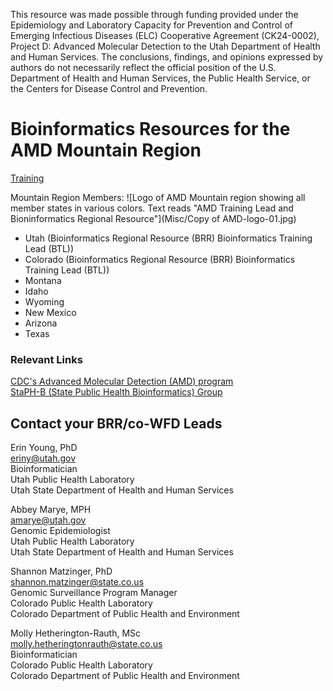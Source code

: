 This resource was made possible through funding provided under the Epidemiology and Laboratory Capacity for Prevention and Control of Emerging Infectious Diseases (ELC) Cooperative Agreement (CK24-0002), Project D: Advanced Molecular Detection to the Utah Department of Health and Human Services. The conclusions, findings, and opinions expressed by authors do not necessarily reflect the official position of the U.S. Department of Health and Human Services, the Public Health Service, or the Centers for Disease Control and Prevention.

# Bioinformatics Resources for the AMD Mountain Region
[Training](Training/Training.md)

Mountain Region Members:
![Logo of AMD Mountain region showing all member states in various colors. Text reads "AMD Training Lead and Bioninformatics Regional Resource"](Misc/Copy of AMD-logo-01.jpg)
* Utah (Bioinformatics Regional Resource (BRR) Bioinformatics Training Lead (BTL))
* Colorado (Bioinformatics Regional Resource (BRR) Bioinformatics Training Lead (BTL))
* Montana
* Idaho
* Wyoming
* New Mexico
* Arizona
* Texas

### Relevant Links
[CDC's Advanced Molecular Detection (AMD) program](https://www.cdc.gov/amd/who-we-are/index.html)\
[StaPH-B (State Public Health Bioinformatics) Group](https://linktr.ee/staphb)

## Contact your BRR/co-WFD Leads
Erin Young, PhD\
eriny@utah.gov\
Bioinformatician\
Utah Public Health Laboratory\
Utah State Department of Health and Human Services

Abbey Marye, MPH\
amarye@utah.gov\
Genomic Epidemiologist\
Utah Public Health Laboratory\
Utah State Department of Health and Human Services

Shannon Matzinger, PhD\
shannon.matzinger@state.co.us\
Genomic Surveillance Program Manager\
Colorado Public Health Laboratory\
Colorado Department of Public Health and Environment

Molly Hetherington-Rauth, MSc\
molly.hetheringtonrauth@state.co.us\
Bioinformatician\
Colorado Public Health Laboratory\
Colorado Department of Public Health and Environment
